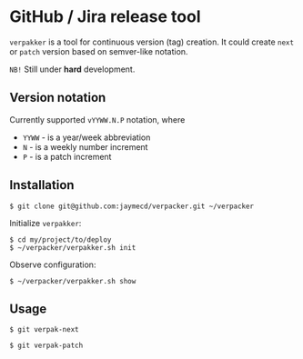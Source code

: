 # GitHub / Jira release tool

`verpakker` is a tool for continuous version (tag) creation.
It could create `next` or `patch` version based on semver-like notation.

`NB!` Still under **hard** development.

## Version notation

Currently supported `vYYWW.N.P` notation, where

- `YYWW` - is a year/week abbreviation
- `N` - is a weekly number increment
- `P` - is a patch increment

## Installation

```
$ git clone git@github.com:jaymecd/verpacker.git ~/verpacker
```

Initialize `verpakker`:

```
$ cd my/project/to/deploy
$ ~/verpacker/verpakker.sh init
```

Observe configuration:

```
$ ~/verpacker/verpakker.sh show
```

## Usage

```
$ git verpak-next
```

```
$ git verpak-patch
```